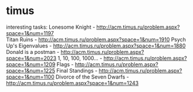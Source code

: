 # timus
interesting tasks:
Lonesome Knight         - http://acm.timus.ru/problem.aspx?space=1&num=1197  
Titan Ruins             - http://acm.timus.ru/problem.aspx?space=1&num=1910
Psych Up's Eigenvalues  - http://acm.timus.ru/problem.aspx?space=1&num=1880
Donald is a postman     - http://acm.timus.ru/problem.aspx?space=1&num=2023
1, 10, 100, 1000...     - http://acm.timus.ru/problem.aspx?space=1&num=1209
Flags                   - http://acm.timus.ru/problem.aspx?space=1&num=1225
Final Standings         - http://acm.timus.ru/problem.aspx?space=1&num=1100 
Divorce of the Seven Dwarfs - http://acm.timus.ru/problem.aspx?space=1&num=1243
